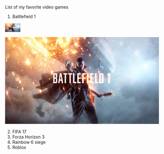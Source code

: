 List of my favorite video games
1. Battlefield 1
<img width="50" src="images/Battlefield.jpg" title="Battlefield picture" />

![Battlefield picture](images/Battlefield.jpg)

2. FIFA 17
3. Forza Horizon 3
4. Rainbow 6 siege
5. Roblox
